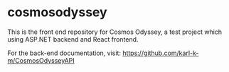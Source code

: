 # cosmosodyssey

This is the front end repository for Cosmos Odyssey, a test project which using ASP.NET backend and React frontend.  

For the back-end documentation, visit: https://github.com/karl-k-m/CosmosOdysseyAPI
